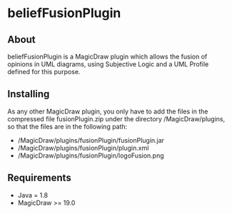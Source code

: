 # beliefFusionPlugin

## About

beliefFusionPlugin is a MagicDraw plugin which allows the fusion of opinions in UML diagrams, using Subjective Logic and a UML Profile defined for this purpose.

## Installing 

As any other MagicDraw plugin, you only have to add the files in the compressed file fusionPlugin.zip under the directory /MagicDraw/plugins, so that the files are in the following path:

- /MagicDraw/plugins/fusionPlugin/fusionPlugin.jar
- /MagicDraw/plugins/fusionPlugin/plugin.xml
- /MagicDraw/plugins/fusionPlugin/logoFusion.png

## Requirements

- Java = 1.8
- MagicDraw >= 19.0

